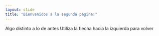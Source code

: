 ```yaml
---
layout: slide
title: "Bienvenidos a la segunda página!"
---
```

Algo distinto a lo de antes
Utiliza la flecha hacia la izquierda para volver
